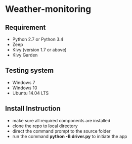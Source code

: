 # Weather-monitoring


## Requirement
- Python 2.7 or Python 3.4
- Zeep
- Kivy (version 1.7 or above)
- Kivy Garden

## Testing system
- Windows 7
- Windows 10
- Ubuntu 14.04 LTS

## Install Instruction
- make sure all required components are installed
- clone the repo to local directory 
- direct the command prompt to the source folder
- run the command **python -B driver.py** to initiate the app

